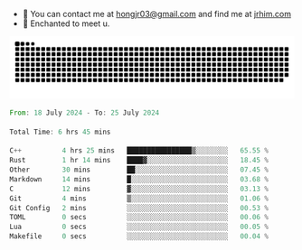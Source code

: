 - 📧 You can contact me at hongjr03@gmail.com and find me at [jrhim.com](https://jrhim.com/)
- 💜 Enchanted to meet u.

![snake_animation](https://raw.githubusercontent.com/hongjr03/hongjr03/output/github-contribution-grid-snake.svg)

<!--START_SECTION:waka-->

```rust
From: 18 July 2024 - To: 25 July 2024

Total Time: 6 hrs 45 mins

C++          4 hrs 25 mins   ████████████████▒░░░░░░░░   65.55 %
Rust         1 hr 14 mins    ████▓░░░░░░░░░░░░░░░░░░░░   18.45 %
Other        30 mins         ██░░░░░░░░░░░░░░░░░░░░░░░   07.45 %
Markdown     14 mins         █░░░░░░░░░░░░░░░░░░░░░░░░   03.68 %
C            12 mins         ▓░░░░░░░░░░░░░░░░░░░░░░░░   03.13 %
Git          4 mins          ▒░░░░░░░░░░░░░░░░░░░░░░░░   01.06 %
Git Config   2 mins          ░░░░░░░░░░░░░░░░░░░░░░░░░   00.53 %
TOML         0 secs          ░░░░░░░░░░░░░░░░░░░░░░░░░   00.06 %
Lua          0 secs          ░░░░░░░░░░░░░░░░░░░░░░░░░   00.05 %
Makefile     0 secs          ░░░░░░░░░░░░░░░░░░░░░░░░░   00.04 %
```

<!--END_SECTION:waka-->
